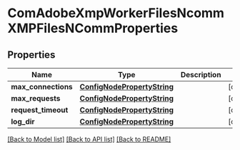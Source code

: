 # ComAdobeXmpWorkerFilesNcommXMPFilesNCommProperties

## Properties
Name | Type | Description | Notes
------------ | ------------- | ------------- | -------------
**max_connections** | [**ConfigNodePropertyString**](ConfigNodePropertyString.md) |  | [optional] 
**max_requests** | [**ConfigNodePropertyString**](ConfigNodePropertyString.md) |  | [optional] 
**request_timeout** | [**ConfigNodePropertyString**](ConfigNodePropertyString.md) |  | [optional] 
**log_dir** | [**ConfigNodePropertyString**](ConfigNodePropertyString.md) |  | [optional] 

[[Back to Model list]](../README.md#documentation-for-models) [[Back to API list]](../README.md#documentation-for-api-endpoints) [[Back to README]](../README.md)


